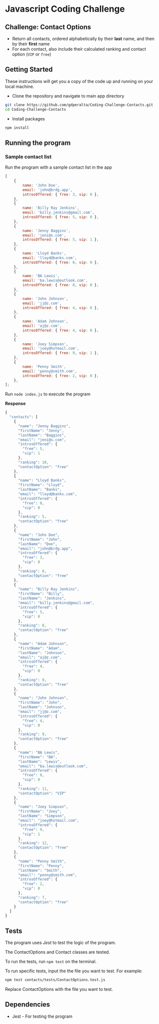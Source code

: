 # **Javascript Coding Challenge**

## **Challenge: Contact Options**

- Return all contacts, ordered alphabetically by their **last** name, and then by their **first** name
- For each contact, also include their calculated ranking and contact option (`VIP` or `free`)

## **Getting Started**

These instructions will get you a copy of the code up and running on your local machine.

- Clone the repository and navigate to main app directory

```bash
git clone https://github.com/gdperalta/Coding-Challenge-Contacts.git
cd Coding-Challenge-Contacts
```

- Install packages

```bash
npm install
```

## **Running the program**

### **Sample contact list**

Run the program with a sample contact list in the app

```javascript
[
	{
		name: 'John Doe',
		email: 'john@brdg.app',
		introsOffered: { free: 3, vip: 0 },
	},
	{
		name: 'Billy Ray Jenkins',
		email: 'billy.jenkins@gmail.com',
		introsOffered: { free: 5, vip: 0 },
	},
	{
		name: 'Jenny Baggins',
		email: 'jeni@x.com',
		introsOffered: { free: 5, vip: 1 },
	},
	{
		name: 'Lloyd Banks',
		email: 'lloyd@banks.com',
		introsOffered: { free: 0, vip: 0 },
	},
	{
		name: 'BA Lewis',
		email: 'ba.lewis@outlook.com',
		introsOffered: { free: 8, vip: 0 },
	},
	{
		name: 'John Johnson',
		email: 'jj@z.com',
		introsOffered: { free: 4, vip: 0 },
	},
	{
		name: 'Adam Johnson',
		email: 'aj@z.com',
		introsOffered: { free: 4, vip: 0 },
	},
	{
		name: 'Joey Simpson',
		email: 'joey@hotmail.com',
		introsOffered: { free: 9, vip: 1 },
	},
	{
		name: 'Penny Smith',
		email: 'penny@smith.com',
		introsOffered: { free: 2, vip: 0 },
	},
];
```

Run `node index.js` to execute the program

**Response**

```javascript
{
  "contacts": [
    {
      "name": "Jenny Baggins",
      "firstName": "Jenny",
      "lastName": "Baggins",
      "email": "jeni@x.com",
      "introsOffered": {
        "free": 5,
        "vip": 1
      },
      "ranking": 10,
      "contactOption": "free"
    },
    {
      "name": "Lloyd Banks",
      "firstName": "Lloyd",
      "lastName": "Banks",
      "email": "lloyd@banks.com",
      "introsOffered": {
        "free": 0,
        "vip": 0
      },
      "ranking": 5,
      "contactOption": "free"
    },
    {
      "name": "John Doe",
      "firstName": "John",
      "lastName": "Doe",
      "email": "john@brdg.app",
      "introsOffered": {
        "free": 3,
        "vip": 0
      },
      "ranking": 8,
      "contactOption": "free"
    },
    {
      "name": "Billy Ray Jenkins",
      "firstName": "Billy",
      "lastName": "Jenkins",
      "email": "billy.jenkins@gmail.com",
      "introsOffered": {
        "free": 5,
        "vip": 0
      },
      "ranking": 8,
      "contactOption": "free"
    },
    {
      "name": "Adam Johnson",
      "firstName": "Adam",
      "lastName": "Johnson",
      "email": "aj@z.com",
      "introsOffered": {
        "free": 4,
        "vip": 0
      },
      "ranking": 9,
      "contactOption": "free"
    },
    {
      "name": "John Johnson",
      "firstName": "John",
      "lastName": "Johnson",
      "email": "jj@z.com",
      "introsOffered": {
        "free": 4,
        "vip": 0
      },
      "ranking": 9,
      "contactOption": "free"
    },
    {
      "name": "BA Lewis",
      "firstName": "BA",
      "lastName": "Lewis",
      "email": "ba.lewis@outlook.com",
      "introsOffered": {
        "free": 8,
        "vip": 0
      },
      "ranking": 11,
      "contactOption": "VIP"
    },
    {
      "name": "Joey Simpson",
      "firstName": "Joey",
      "lastName": "Simpson",
      "email": "joey@hotmail.com",
      "introsOffered": {
        "free": 9,
        "vip": 1
      },
      "ranking": 12,
      "contactOption": "free"
    },
    {
      "name": "Penny Smith",
      "firstName": "Penny",
      "lastName": "Smith",
      "email": "penny@smith.com",
      "introsOffered": {
        "free": 2,
        "vip": 0
      },
      "ranking": 7,
      "contactOption": "free"
    }
  ]
}
```

## **Tests**

The program uses _Jest_ to test the logic of the program.

The ContactOptions and Contact classes are tested.

To run the tests, run `npm test` on the terminal.

To run specific tests, input the the file you want to test. For example:

```bash
npm test contacts/tests/ContactOptions.test.js
```

Replace ContactOptions with the file you want to test.

## **Dependencies**

- Jest - For testing the program
